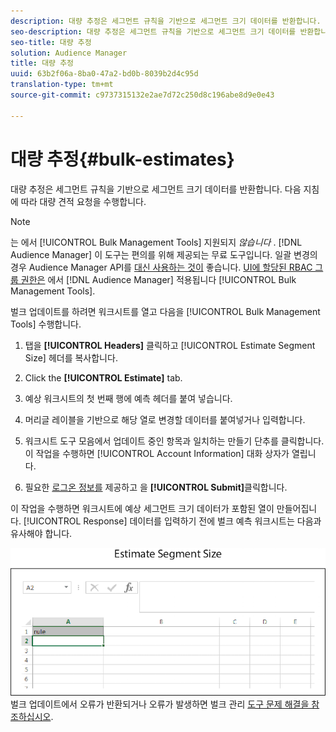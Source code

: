 ```yaml
---
description: 대량 추정은 세그먼트 규칙을 기반으로 세그먼트 크기 데이터를 반환합니다. 다음 지침에 따라 대량 견적 요청을 수행합니다.
seo-description: 대량 추정은 세그먼트 규칙을 기반으로 세그먼트 크기 데이터를 반환합니다. 다음 지침에 따라 대량 견적 요청을 수행합니다.
seo-title: 대량 추정
solution: Audience Manager
title: 대량 추정
uuid: 63b2f06a-8ba0-47a2-bd0b-8039b2d4c95d
translation-type: tm+mt
source-git-commit: c9737315132e2ae7d72c250d8c196abe8d9e0e43

---
```



# 대량 추정{#bulk-estimates}

대량 추정은 세그먼트 규칙을 기반으로 세그먼트 크기 데이터를 반환합니다. 다음 지침에 따라 대량 견적 요청을 수행합니다.

<!-- 

t_bulk_estimates.xml

 -->

>[!NOTE]
>
>는 에서 [!UICONTROL Bulk Management Tools] 지원되지 *않습니다* . [!DNL Audience Manager] 이 도구는 편의를 위해 제공되는 무료 도구입니다. 일괄 변경의 경우 Audience Manager API를 [대신 사용하는 것이](../../api/rest-api-main/aam-api-getting-started.md) 좋습니다. [UI에 할당된 RBAC 그룹 권한은](../../features/administration/administration-overview.md) 에서 [!DNL Audience Manager] 적용됩니다 [!UICONTROL Bulk Management Tools].

벌크 업데이트를 하려면 워크시트를 열고 다음을 [!UICONTROL Bulk Management Tools] 수행합니다.

1. 탭을 **[!UICONTROL Headers]** 클릭하고 [!UICONTROL Estimate Segment Size] 헤더를 복사합니다.
1. Click the **[!UICONTROL Estimate]** tab.
1. 예상 워크시트의 첫 번째 행에 예측 헤더를 붙여 넣습니다.
1. 머리글 레이블을 기반으로 해당 열로 변경할 데이터를 붙여넣거나 입력합니다.
1. 워크시트 도구 모음에서 업데이트 중인 항목과 일치하는 만들기 단추를 클릭합니다.
이 작업을 수행하면 [!UICONTROL Account Information] 대화 상자가 열립니다.

1. 필요한 [로그온 정보를](../../reference/bulk-management-tools/bulk-management-intro.md#auth-reqs) 제공하고 을 **[!UICONTROL Submit]**&#x200B;클릭합니다.

이 작업을 수행하면 워크시트에 예상 세그먼트 크기 데이터가 포함된 열이 만들어집니다. [!UICONTROL Response] 데이터를 입력하기 전에 벌크 예측 워크시트는 다음과 유사해야 합니다.

![](assets/estimate.png)
벌크 업데이트에서 오류가 반환되거나 오류가 발생하면 벌크 관리 [도구 문제 해결을 참조하십시오](../../reference/bulk-management-tools/bulk-troubleshooting.md).

